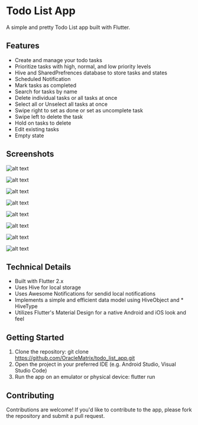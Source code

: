 # Todo List App
A simple and pretty Todo List app built with Flutter.

## Features
* Create and manage your todo tasks
* Prioritize tasks with high, normal, and low priority levels
* Hive and SharedPrefrences database to store tasks and states
* Scheduled Notification
* Mark tasks as completed
* Search for tasks by name
* Delete individual tasks or all tasks at once
* Select all or Unselect all tasks at once
* Swipe right to set as done or set as uncomplete task
* Swipe left to delete the task
* Hold on tasks to delete
* Edit existing tasks
* Empty state

## Screenshots
![alt text](Screenshot_1723662047.png)

![alt text](Screenshot_1725635061.png)

![alt text](Screenshot_1725635078.png)

![alt text](Screenshot_1725635124.png)

![alt text](Screenshot_1725635163.png)

![alt text](Screenshot_1725634832.png)

![alt text](Screenshot_1725635211.png)

![alt text](Screenshot_1725635213.png)





## Technical Details
* Built with Flutter 2.x
* Uses Hive for local storage
* Uses Awesome Notifications for sendid local notifications
* Implements a simple and efficient data model using HiveObject and * HiveType
* Utilizes Flutter's Material Design for a native Android and iOS look and feel

## Getting Started
1. Clone the repository: git clone https://github.com/OracleMatrix/todo_list_app.git
2. Open the project in your preferred IDE (e.g. Android Studio, Visual Studio Code)
3. Run the app on an emulator or physical device: flutter run

## Contributing
Contributions are welcome! If you'd like to contribute to the app, please fork the repository and submit a pull request.
